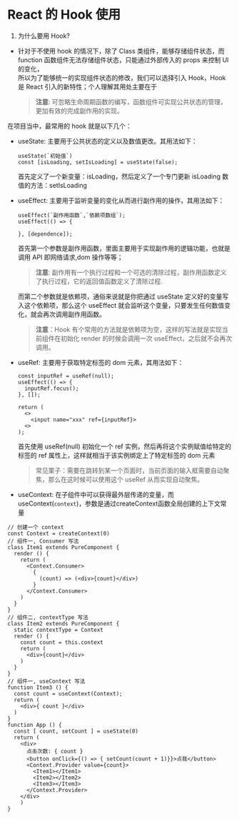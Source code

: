 # React 的 Hook 使用

1. 为什么要用 Hook?
  - 针对于不使用 hook 的情况下，除了 Class 类组件，能够存储组件状态，而 function 函数组件无法存储组件状态，只能通过外部传入的 props 来控制 UI 的变化，  
  所以为了能够统一的实现组件状态的修改，我们可以选择引入 Hook，Hook 是 React 引入的新特性；个人理解其用处主要在于
    > **注意**: 可忽略生命周期函数的编写，函数组件可实现公共状态的管理，更加有效的完成副作用的实现。

在项目当中，最常用的 hook 就是以下几个：

- useState: 主要用于公共状态的定义以及数值更改。其用法如下：

  ```
  useState(`初始值`)
  const [isLoading, setIsLoading] = useState(false);
  ```

  首先定义了一个新变量：isLoading，然后定义了一个专门更新 isLoading 数值的方法：setIsLoading

- useEffect: 主要用于监听变量的变化从而进行副作用的操作，其用法如下：

  ```
  useEffect(`副作用函数`,`依赖项数组`);
  useEffect(() => {

  }, [dependence]);
  ```

  首先第一个参数是副作用函数，里面主要用于实现副作用的逻辑功能，也就是调用 API 即网络请求,dom 操作等等；

  > **注意**: 副作用有一个执行过程和一个可选的清除过程，副作用函数定义了执行过程，它的返回值函数定义了清除过程.

  而第二个参数就是依赖项，通俗来说就是你把通过 useState 定义好的变量写入这个依赖项，那么这个 useEffect 就会监听这个变量，只要发生任何数值变化，就会再次调用副作用函数。

  > **注意**：Hook 有个常用的方法就是依赖项为空，这样的写法就是实现当前组件在初始化 render 的时候会调用一次 useEffect，之后就不会再次调用。

- useRef: 主要用于获取特定标签的 dom 元素，其用法如下：

  ```
  const inputRef = useRef(null);
  useEffect(() => {
    inputRef.focus();
  }, []);

  return (
    <>
      <input name="xxx" ref={inputRef}>
    <>
  );
  ```

  首先使用 useRef(null) 初始化一个 ref 实例，然后再将这个实例赋值给特定的标签的 ref 属性上，这样就相当于该实例绑定上了特定标签的 dom 元素

  > 常见栗子：需要在跳转到某一个页面时，当前页面的输入框需要自动聚焦，那么在这时候可以使用这个 useRef 从而实现自动聚焦。

- useContext: 在子组件中可以获得最外层传递的变量，而useContext(`context`)，参数是通过createContext函数全局创建的上下文常量
```
// 创建一个 context
const Context = createContext(0)
// 组件一, Consumer 写法
class Item1 extends PureComponent {
  render () {
    return (
      <Context.Consumer>
        {
          (count) => (<div>{count}</div>)
        }
      </Context.Consumer>
    )
  }
}
// 组件二, contextType 写法
class Item2 extends PureComponent {
  static contextType = Context
  render () {
    const count = this.context
    return (
      <div>{count}</div>
    )
  }
}
// 组件一, useContext 写法
function Item3 () {
  const count = useContext(Context);
  return (
    <div>{ count }</div>
  )
}
function App () {
  const [ count, setCount ] = useState(0)
  return (
    <div>
      点击次数: { count } 
      <button onClick={() => { setCount(count + 1)}}>点我</button>
      <Context.Provider value={count}>
        <Item1></Item1>
        <Item2></Item2>
        <Item3></Item3>
      </Context.Provider>
    </div>
    )
}
```